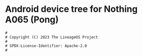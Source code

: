 # Android device tree for Nothing A065 (Pong)

```
#
# Copyright (C) 2023 The LineageOS Project
#
# SPDX-License-Identifier: Apache-2.0
#
```
